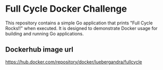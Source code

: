 # Full Cycle Docker Challenge

This repository contains a simple Go application that prints "Full Cycle Rocks!!" when executed. It is designed to demonstrate Docker usage for building and running Go applications.

## Dockerhub image url

https://hub.docker.com/repository/docker/luebergandra/fullcycle
